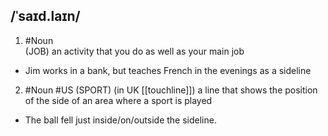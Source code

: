 ## /ˈsaɪd.laɪn/
1. #Noun  
(JOB)
an activity that you do as well as your main job

- Jim works in a bank, but teaches French in the evenings as a sideline

2. #Noun #US 
(SPORT)
(in UK [[touchline]])
a line that shows the position of the side of an area where a sport is played

- The ball fell just inside/on/outside the sideline.